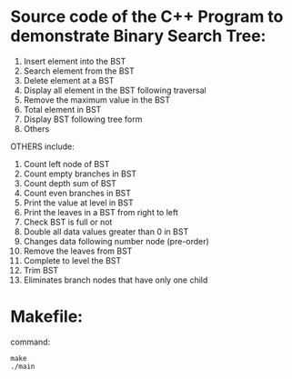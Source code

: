 # Source code of the C++ Program to demonstrate Binary Search Tree:

1. Insert element into the BST
2. Search element from the BST
3. Delete element at a BST
4. Display all element in the BST following traversal
5. Remove the maximum value in the BST
6. Total element in BST
7. Display BST following tree form
8. Others

OTHERS include:
1. Count left node of BST
2. Count empty branches in BST
3. Count depth sum of BST
4. Count even branches in BST
5. Print the value at level in BST
6. Print the leaves in a BST from right to left
7. Check BST is full or not
8. Double all data values greater than 0 in BST
9. Changes data following number node (pre-order)
10. Remove the leaves from BST
11. Complete to level the BST
12. Trim BST
13. Eliminates branch nodes that have only one child

# Makefile:

command:

```
make
./main
```
